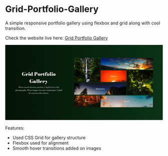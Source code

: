 # Grid-Portfolio-Gallery
A simple responsive portfolio gallery using flexbox and grid along with cool transition.

Check the website live here: [Grid Portfolio Gallery](https://subhamrudra.github.io/grid-portfolio-gallery/)

![image alt](https://github.com/subhamrudra/grid-portfolio-gallery/blob/main/screenshot.png?raw=true)

Features:
- Used CSS Grid for gallery structure
- Flexbox used for alignment
- Smooth hover transitions added on images
